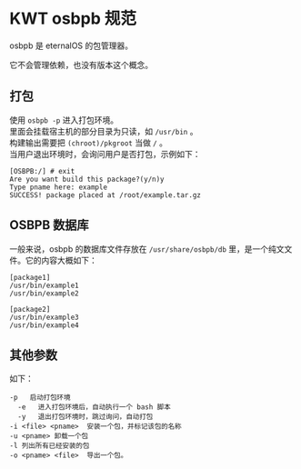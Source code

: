 # KWT osbpb 规范

osbpb 是 eternalOS 的包管理器。

它不会管理依赖，也没有版本这个概念。

## 打包

使用 `osbpb -p` 进入打包环境。  
里面会挂载宿主机的部分目录为只读，如 `/usr/bin` 。  
构建输出需要把 `(chroot)/pkgroot` 当做 `/` 。  
当用户退出环境时，会询问用户是否打包，示例如下：  

```Terminal
[OSBPB:/] # exit
Are you want build this package?(y/n)y
Type pname here: example
SUCCESS! package placed at /root/example.tar.gz
```

## OSBPB 数据库

一般来说，osbpb 的数据库文件存放在 `/usr/share/osbpb/db` 里，是一个纯文文件。它的内容大概如下：  

```osbpb db
[package1]
/usr/bin/example1
/usr/bin/example2

[package2]
/usr/bin/example3
/usr/bin/example4
```

## 其他参数

如下：

```
-p   启动打包环境
  -e   进入打包环境后，自动执行一个 bash 脚本
  -y   退出打包环境时，跳过询问，自动打包
-i <file> <pname>  安装一个包，并标记该包的名称
-u <pname> 卸载一个包
-l 列出所有已经安装的包
-o <pname> <file>  导出一个包。
```
